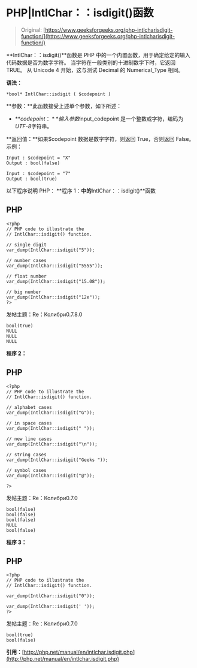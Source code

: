 # PHP|IntlChar：：isdigit()函数

> Original: [https://www.geeksforgeeks.org/php-intlcharisdigit-function/](https://www.geeksforgeeks.org/php-intlcharisdigit-function/)

**IntlChar：：isdigit()**函数是 PHP 中的一个内置函数，用于确定给定的输入代码数据是否为数字字符。 当字符在一般类别的十进制数字下时，它返回 TRUE。 从 Unicode 4 开始，这与测试 Decimal 的 Numerical_Type 相同。

**语法：**

```
*bool* IntlChar::isdigit ( $codepoint )
```

**参数：**此函数接受上述单个参数，如下所述：

*   **$codepoint：**输入参数$input_codepoint 是一个整数或字符，编码为*UTF-8*字符串。

**返回值：**如果$codepoint 数据是数字字符，则返回 True，否则返回 False。
示例：

```
Input : $codepoint = "X"
Output : bool(false)

Input : $codepoint = "7"
Output : bool(true)
```

以下程序说明 PHP：
**程序 1：**中的**IntlChar：：isdigit()**函数

## PHP

```
<?php
// PHP code to illustrate the
// IntlChar::isdigit() function.

// single digit
var_dump(IntlChar::isdigit("5"));

// number cases
var_dump(IntlChar::isdigit("5555"));

// float number
var_dump(IntlChar::isdigit("15.08"));

// big number
var_dump(IntlChar::isdigit("12e"));
?>
```

发帖主题：Re：Колибри0.7.8.0

```
bool(true)
NULL 
NULL 
NULL
```

**程序 2：**

## PHP

```
<?php
// PHP code to illustrate the
// IntlChar::isdigit() function.

// alphabet cases
var_dump(IntlChar::isdigit("G"));

// in space cases
var_dump(IntlChar::isdigit(" "));

// new line cases
var_dump(IntlChar::isdigit("\n"));

// string cases
var_dump(IntlChar::isdigit("Geeks "));

// symbol cases
var_dump(IntlChar::isdigit("@"));

?>
```

发帖主题：Re：Колибри0.7.0

```
bool(false) 
bool(false) 
bool(false) 
NULL 
bool(false)
```

**程序 3：**

## PHP

```
<?php
// PHP code to illustrate the
// IntlChar::isdigit() function.

var_dump(IntlChar::isdigit("0"));

var_dump(IntlChar::isdigit(' '));
?>
```

发帖主题：Re：Колибри0.7.0

```
bool(true) 
bool(false)
```

**引用：**[http://php.net/manual/en/intlchar.isdigit.php](http://php.net/manual/en/intlchar.isdigit.php)